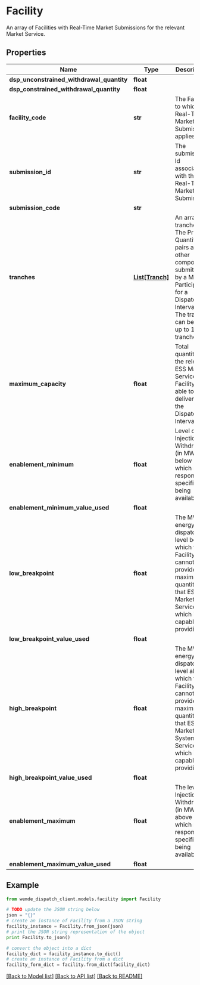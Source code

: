 # Facility

An array of Facilities with Real-Time Market Submissions for the relevant Market Service.

## Properties

Name | Type | Description | Notes
------------ | ------------- | ------------- | -------------
**dsp_unconstrained_withdrawal_quantity** | **float** |  | 
**dsp_constrained_withdrawal_quantity** | **float** |  | 
**facility_code** | **str** | The Facility to which the Real-Time Market Submission applies to. | 
**submission_id** | **str** | The submission Id associated with the Real-Time Market Submission. | 
**submission_code** | **str** |  | [optional] 
**tranches** | [**List[Tranch]**](Tranch.md) | An array of tranches. The Price-Quantity pairs and other components submitted by a Market Participant for a Dispatch Interval. The tranche can be one up to 10 tranches. | [optional] 
**maximum_capacity** | **float** | Total quantity of the relevant ESS Market Service the Facility is able to deliver for the Dispatch Interval. | 
**enablement_minimum** | **float** | Level of Injection or Withdrawal (in MW) below which no response is specified as being available. | 
**enablement_minimum_value_used** | **float** |  | [optional] 
**low_breakpoint** | **float** | The MW energy dispatch level below which the Facility cannot provide the maximum quantity of that ESS Market Service which it is capable of providing. | 
**low_breakpoint_value_used** | **float** |  | [optional] 
**high_breakpoint** | **float** | The MW energy dispatch level above which the Facility cannot provide the maximum quantity of that ESS Market System Service which it is capable of providing. | 
**high_breakpoint_value_used** | **float** |  | [optional] 
**enablement_maximum** | **float** | The level of Injection or Withdrawal (in MW) above which no response is specified as being available | 
**enablement_maximum_value_used** | **float** |  | [optional] 

## Example

```python
from wemde_dispatch_client.models.facility import Facility

# TODO update the JSON string below
json = "{}"
# create an instance of Facility from a JSON string
facility_instance = Facility.from_json(json)
# print the JSON string representation of the object
print Facility.to_json()

# convert the object into a dict
facility_dict = facility_instance.to_dict()
# create an instance of Facility from a dict
facility_form_dict = facility.from_dict(facility_dict)
```
[[Back to Model list]](../README.md#documentation-for-models) [[Back to API list]](../README.md#documentation-for-api-endpoints) [[Back to README]](../README.md)


